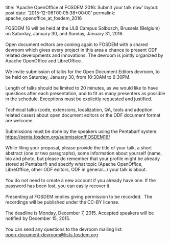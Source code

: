 title: 'Apache OpenOffice at FOSDEM 2016: Submit your talk now'
layout: post
date: '2015-12-06T00:05:38+00:00'
permalink: apache_openoffice_at_fosdem_2016

FOSDEM 16 will be held at the ULB Campus Solbosch, Brussels (Belgium) on Saturday, January 30, and Sunday, January 31, 2016.<br /><br />Open document editors are coming again to FOSDEM with a shared devroom which gives every project in this area a chance to present ODF related developments and innovations. The devroom is jointly organized by Apache OpenOffice and LibreOffice.<br /><br />We invite submission of talks for the Open Document Editors devroom, to be held on Saturday, January 30, from 10:30AM to 6:30PM.<br /><br />Length of talks should be limited to 20 minutes, as we would like to have questions after each presentation, and to fit as many presenters as possible in the schedule. Exceptions must be explicitly requested and justified.<br /><br />Technical talks (code, extensions, localization, QA, tools and adoption related cases) about open document editors or the ODF document format are welcome.<br /><br />Submissions must be done by the speakers using the Pentabarf system:<br /><a href="https://penta.fosdem.org/submission/FOSDEM16/">https://penta.fosdem.org/submission/FOSDEM16/</a><br /><br />While filing your proposal, please provide the title of your talk, a short abstract (one or two paragraphs), some information about yourself (name, bio and photo, but please do remember that your profile might be already stored at Pentabarf) and specify what topic (Apache OpenOffice, LibreOffice, other ODF editors, ODF in general...) your talk is about.<br /><br />You do not need to create a new account if you already have one. If the password has been lost, you can easily recover it.<br /><br />Presenting at FOSDEM implies giving permission to be recorded.&nbsp; The recordings will be published under the CC-BY license.<br /><br />The deadline is Monday, December 7, 2015. Accepted speakers will be notified by December 15, 2015.<br /><br />You can send any questions to the devroom mailing list:<br />open-document-devroom@lists.fosdem.org<br /><br />
